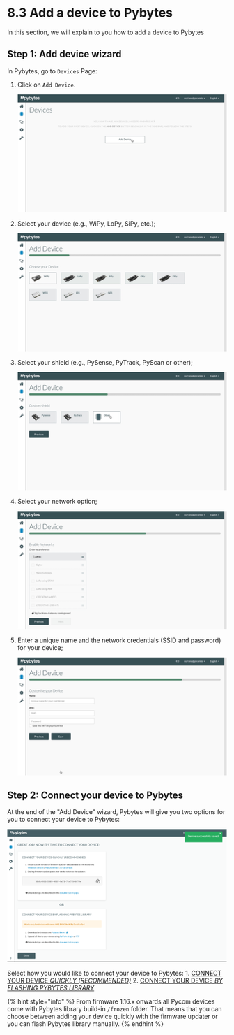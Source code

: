 # 8.3 Add a device to Pybytes

In this section, we will explain to you how to add a device to Pybytes

## Step 1: Add device wizard

In Pybytes, go to `Devices` Page:

1. Click on `Add Device`.

   ![](../../.gitbook/assets/1.jpg)

2. Select your device \(e.g., WiPy, LoPy, SiPy, etc.\);

   ![](../../.gitbook/assets/2.jpg)

3. Select your shield \(e.g., PySense, PyTrack, PyScan or other\);

   ![](../../.gitbook/assets/3.jpg)

4. Select your network option;

   ![](../../.gitbook/assets/4.jpg)

5. Enter a unique name and the network credentials \(SSID and password\) for your device;

   ![](../../.gitbook/assets/5.jpg)

## Step 2: Connect your device to Pybytes

At the end of the "Add Device" wizard, Pybytes will give you two options for you to connect your device to Pybytes:

![](../../.gitbook/assets/7.png)

Select how you would like to connect your device to Pybytes: 1. [CONNECT YOUR DEVICE _QUICKLY \(RECOMMENDED\)_](quick.md) 2. [CONNECT YOUR DEVICE _BY FLASHING PYBYTES LIBRARY_](flash.md)

{% hint style="info" %}
From firmware 1.16.x onwards all Pycom devices come with Pybytes library build-in `/frozen` folder. That means that you can choose between adding your device quickly with the firmware updater or you can flash Pybytes library manually.
{% endhint %}


